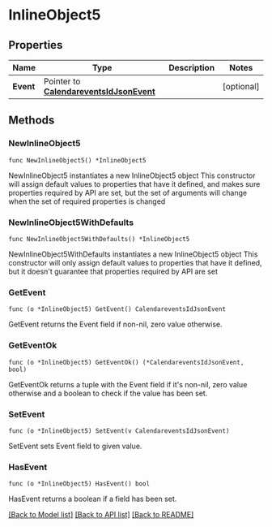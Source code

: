 # InlineObject5

## Properties

Name | Type | Description | Notes
------------ | ------------- | ------------- | -------------
**Event** | Pointer to [**CalendareventsIdJsonEvent**](CalendareventsIdJsonEvent.md) |  | [optional] 

## Methods

### NewInlineObject5

`func NewInlineObject5() *InlineObject5`

NewInlineObject5 instantiates a new InlineObject5 object
This constructor will assign default values to properties that have it defined,
and makes sure properties required by API are set, but the set of arguments
will change when the set of required properties is changed

### NewInlineObject5WithDefaults

`func NewInlineObject5WithDefaults() *InlineObject5`

NewInlineObject5WithDefaults instantiates a new InlineObject5 object
This constructor will only assign default values to properties that have it defined,
but it doesn't guarantee that properties required by API are set

### GetEvent

`func (o *InlineObject5) GetEvent() CalendareventsIdJsonEvent`

GetEvent returns the Event field if non-nil, zero value otherwise.

### GetEventOk

`func (o *InlineObject5) GetEventOk() (*CalendareventsIdJsonEvent, bool)`

GetEventOk returns a tuple with the Event field if it's non-nil, zero value otherwise
and a boolean to check if the value has been set.

### SetEvent

`func (o *InlineObject5) SetEvent(v CalendareventsIdJsonEvent)`

SetEvent sets Event field to given value.

### HasEvent

`func (o *InlineObject5) HasEvent() bool`

HasEvent returns a boolean if a field has been set.


[[Back to Model list]](../README.md#documentation-for-models) [[Back to API list]](../README.md#documentation-for-api-endpoints) [[Back to README]](../README.md)


